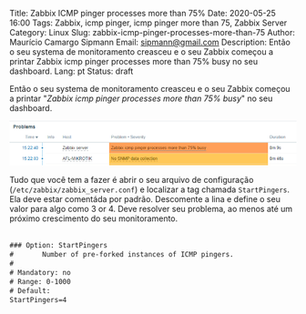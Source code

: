 Title: Zabbix ICMP pinger processes more than 75%
Date: 2020-05-25 16:00
Tags: Zabbix, icmp pinger, icmp pinger more than 75, Zabbix Server
Category: Linux
Slug: zabbix-icmp-pinger-processes-more-than-75
Author: Maurício Camargo Sipmann
Email: sipmann@gmail.com
Description: Então o seu systema de monitoramento creasceu e o seu Zabbix começou a printar Zabbix icmp pinger processes more than 75% busy no seu dashboard.
Lang: pt
Status: draft

Então o seu systema de monitoramento creasceu e o seu Zabbix começou a printar "*Zabbix icmp pinger processes more than 75% busy*" no seu dashboard.

![Dashboard do zabbix avisando sobre o erro](/images/zabbix_pinger01.png)

Tudo que você tem a fazer é abrir o seu arquivo de configuração (`/etc/zabbix/zabbix_server.conf`) e localizar a tag chamada  `StartPingers`. Ela deve estar comentáda por padrão. Descomente a lina e define o seu valor para algo como 3 or 4. Deve resolver seu problema, ao menos até um próximo crescimento do seu monitoramento.

```shell

### Option: StartPingers
#       Number of pre-forked instances of ICMP pingers.
#
# Mandatory: no
# Range: 0-1000
# Default:
StartPingers=4
```

